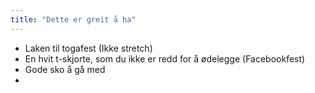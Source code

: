 ```yaml
---
title: "Dette er greit å ha"
---
```


* Laken til togafest (Ikke stretch) 
* En hvit t-skjorte, som du ikke er redd for å ødelegge (Facebookfest)
* Gode sko å gå med 
*